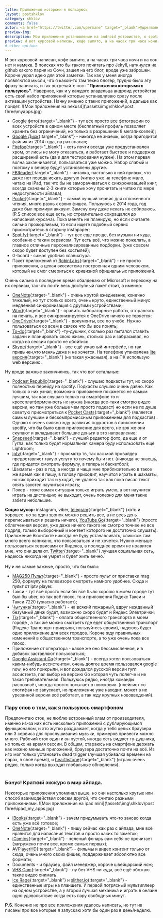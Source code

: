 ```yaml
---
title: Приложения которыми я пользуюсь
layout: postshklov
category: shklov
comments: false
autor: <a href="https://twitter.com/upermane" target="_blank">@upermane</a>
preview-img:
description: Мои приложения установленые на android устроистве, о spotify, нашумевших подкастах, о тупости.
preview: И вот курсовой написан, кофе выпито, а на часах три часа ночи и на сон нет и намека. В поисках что бы такого почитать про Jekyll, наткнулся на github какого парня из Сочи, зашел на его блог, вроде уже заброшен. Короче украл идею для этой заметки. Так как у меня иногда появляются мысли, что я какой-то там техно блогер, трудно было эту фразу написать, и так встречайте пост <b>"Приложения которыми я пользуюсь".</b>
# other options
---
```

И вот курсовой написан, кофе выпито, а на часах три часа ночи и на сон нет и намека. В поисках что бы такого почитать про Jekyll, наткнулся на github какого парня из Сочи, зашел на его блог, вроде уже заброшен. Короче украл идею для этой заметки. Так как у меня иногда появляются мысли, что я какой-то там техно блогер, трудно было эту фразу написать, и так встречайте пост <b>"Приложения которыми я пользуюсь"</b>. Наверное, как и у каждого владельца андроид устройства есть свой набор приложений которые устанавливаю сразу после активации устройства. 
Начну именно с таких приложений, а дальше как пойдет.
![Мои приложения на nexus4](\assets\img\shklov\post fhree\myapps.jpg)
* [Google фото](https://play.google.com/store/apps/details?id=com.google.android.apps.photos&referrer=utm_source%3Daboutpage){:target="_blank"} - тут все просто все фотографии со всех устройств в одном месте (бесплатный профиль позволяет хранить без ограничений, но только в разрешении 8 мегапикселей);
* [Google Диск](https://play.google.com/store/apps/details?id=com.google.android.apps.docs&hl=ru){:target="_blank"} - никогда не знаешь, когда пригодится файлик из 2014 года, на раз спасал;
* [Firefox](https://play.google.com/store/apps/details?id=org.mozilla.firefox){:target="_blank"} - хоть почти всегда уже предустановлен хром, от лисы не могу отказаться, и работает быстрее и поддержка расширений есть (да и для тестирования нужен).
На этом первая волна заканчивается, пользоваться уже можно. Набор слабый и поэтому к вечеру будут установлены другие. 
* [FBReader](https://play.google.com/store/apps/details?id=org.geometerplus.zlibrary.ui.android){:target="_blank"} - читалка, настолько к ней привык, что даже нет повода искать другую (читаю уже на телефоне мало, читаю на iPad, так что бы не заморачиваться с синхронизацией книг, всегда скачаны 2-3 книги которые хочу прочитать и читаю по мере недоступности айпада);
* [Pocket](https://getpocket.com/){:target="_blank"} - самый лучший сервис для отложенного чтения, много разных своих фишек. Пользуюсь с 2014 года, год даже был премиум аккаунт. Замену ему даже искать не собираюсь. (P.S список все еще есть, но стремительно сокращался до написания курсача). Пока менять не планирую, но если считаете сильно прожорливым, то если ищете подобный сервис присмотритесь в сторону instapaper;
* [Spotify](https://www.spotify.com){:target="_blank"} - тут все еще проще, без музыки ни куда, особенно с таким сервисом. Тут есть всё, что можно пожелать, а главное отличные персонализированные подборки.  (уже совсем скоро будет доступен без костылей);
* G-board - самая удобная клавиатура.
* Пакет приложений от [RobinLabs](https://play.google.com/store/apps/developer?id=%D0%92%D0%B8%D1%82%D0%B0%D0%BB%D0%B8%D0%B9+%D0%A0%D0%BE%D0%B1%D0%B8%D0%BD%D0%BE%D0%B2%D1%81%D0%BA%D0%B8%D0%B9){:target="_blank"} - не просто приложения, а целая экосистема построенная одним человеком, который не смог смериться с кривизной официальных приложений. 

Очень сильно в последнее время обалдеваю от Microsoft и перехожу на их сервисы, так что почти весь доступный пакет стоит, а именно:
* [OneNote](https://play.google.com/store/apps/details?id=com.microsoft.office.onenote){:target="_blank"} - очень крутой ежедневник, конечно тяжелый, но тут столько всего, очень круто, единственный минус медленная синхронизация с другими устройствами;
* [Word](https://play.google.com/store/apps/details?id=com.microsoft.office.word){:target="_blank"} - править лабораторные работы, отправлять на печать, и все синхронизируется с ОneDrive ничего не теряется;
* [OneDrive](https://play.google.com/store/apps/details?id=com.microsoft.skydrive){:target="_blank"} - документы, все по учебе. Нужно пользоваться со всем в связке что бы все понять;
* [To-do](https://play.google.com/store/apps/details?id=com.microsoft.todos){:target="_blank"} -ту-душник, сколько раз пытался ставить задачи и планировать свою жизнь, столько раз и забрасывал, но когда на сессии просто не обойтись.
* [Skype](https://www.skype.com/ru/){:target="_blank"} - все ещё ужасный интерфейс, но так привычен,что меняь даже и не хочется. На телефоне утановлена [lite версия](https://play.google.com/store/apps/details?id=com.skype.m2&hl=ru){:target="_blank"} (не такая ужасныая), а на ПК использую web версиию.

Ну вроде важные закончились, так что вот остальные:
* [Podcast Republic](https://play.google.com/store/apps/details?id=com.itunestoppodcastplayer.app&hl=ru){:target="_blank"} - слушаю подкасты тут, но скоро полностью перейду на spotify. Подкасты слушаю очень давно. Как только о них узнал, возможно приложение покажется не самым лучшим, так как слушаю только на смартфоне то и 
кроссплатформенность не нужна (иногда все-таки смотрю видео версии, но там уже больше чем просто подкаст) но если не по душе советую присмотреться к [Pocket Casts](https://play.google.com/store/apps/details?id=au.com.shiftyjelly.pocketcasts&hl=ru){:target="_blank"} (является самым лучшим и бескомпромиссным приложением для подкастов) . Однако я очень сильно жду развития подкастов в приложении spotify, что бы было одно приложение для всего, не зря же они скупают и вкладывают большие деньги в это направление;
* [Snapseed](https://play.google.com/store/apps/details?id=com.niksoftware.snapseed){:target="_blank"} - лучший редактор фото, да еще и от Гугла, как только будет нормальная камера буду использовать ещё Lightroom;
* [Iptv](https://play.google.com/store/apps/details?id=ru.iptvremote.android.iptv){:target="_blank"} - просмотр тв, так как мой провайдер предоставляет такую услугу то почему бы и нет. (никогда не знаешь, где придется смотреть формулу, а теперь и баскетбол);
* Шахматы - раз в год, а иногда и чаще мне приблизительно в такое же время как я пишу, в голову приходит, научится играть в шахматы, но как приходит так и уходит, не удаляю так как пока писал текст опять захотел научиться играть;
* Покер - тоже самая ситуация только играть умею, а вот научится играть на дистанцию не выходит, очень полезно для меня такие забеги небольшие.

<b>Социо мусор:</b> instagram, viber, [telegram](https://telegram.org/){:target="_blank"} (хоть и хорошее, но за один звонок можно решить все, а не весь день переписываться и решить ничего), [YouTube Go](https://play.google.com/store/apps/details?id=com.google.android.apps.youtube.mango&hl=ru){:target="_blank"} (просто облегченная версия, уже даже ничего такого не смотрю точнее не все подряд, только выборочный и контент которого не достаточно слушать). Приложение Вконтакте никогда не буду устанавливать, слишком там много всего напихано, что пользоваться и не хочется. Нужно меньше пользоваться сервисами от Яндекса, в последнее время не нравится мне, что они делают. [Twitter](https://twitter.com){:target="_blank"} лучшая социальная сеть, надеюсь никогда не умрет и будет жить вечно.
<br>
<br>
Ну и не самые важные, просто, что бы были:  
* [MAG250 Пульт](https://play.google.com/store/apps/details?id=org.humansoftware.irremotemag250trial){:target="_blank"} - просто пульт от приставки mag 250, формулу на телевизоре смотреть намного удобнее. Сюда и пульт от iptv player. 
* Такси - тут всё просто если бы всё было хорошо в моём городе тут был бы uber, но так всё плохо, то и приложения Яндекс Такси и Такси 7220 (ужасно работает);
* [Чыгунка](https://play.google.com/store/apps/details?id=com.deadyogi.apps.chugunka){:target="_blank"} - на всякий пожарный, вдруг нежданный безумный движ будет, возможно скоро будет и Яндекс Электрички;
* [Tix](https://play.google.com/store/apps/details?id=by.st.tix){:target="_blank"} - оплата общественного транспорта в моем городе , а так же можно смотреть где едет общественный транспорт (Яндекс Транспорт прикрыли, пользуйтесь своим), надеюсь будет одно приложение для всех городов. Короче жду правильных изменений в общественном транспорте, а то уже очень пока все плохо. 
* Приложение от оператора - какое же оно бессмысленное, и в добавок заставляют пользоваться;
* [Google Assistant Go](https://play.google.com/store/apps/details?id=com.google.android.apps.assistant&hl=ru){:target="_blank"} - всегда хотел пользоваться каким-нибудь ассистентом, очень долгое время пользовался google now, но его прикрыли, и вот дождался русской версии гугл ассистента, пал выбор на версию Go которая чуть полегче и не такая требовательная. Пользуюсь редко, иногда команды распознаёт, иногда просто посылает в поисковик. (плейлист со спотифая не запускает, но приложение уже находит, может в не урезанной версии всё работает, а так жду крупных нововведений).   

### Пару слов о том, как я пользуюсь смартфоном
Предпочитаю сток, не люблю встроенный хлам от производителя, именно из-за них есть несколько приложений с дублирующимся функционалом, и  это жутко раздражает, когда у тебя целых браузера или 3 сервиса для прослушивания музыки, примеров привести можно много.  Рабочий стол один и он пустой, иногда есть виджет ту-душника, но только на время сессии.  В общем, стараюсь на смартфоне держать как можно меньше приложений, браузера достаточно почти на всё. Из игр мог только установить dead trigger (лучшая убивалка времени на парах, в своё время), и [hearthstone](https://play.google.com/store/apps/details?id=com.blizzard.wtcg.hearthstone){:target="_blank"} (играю очень редко, только когда выходят глобальные обновления).
<br>
<br>
### Бонус! Краткий экскурс в мир айпада.
Некоторые приложения упоминал выше, но они настолько крутые или способ взаимодействия совсем другой, что считаю разными приложениями.
![Мои приложения на ipad mini](\assets\img\shklov\post fhree\ipad_my_apps.jpg)   
* [iBooks](https://itunes.apple.com/ru/app/apple-books/id364709193?mt=8){:target="_blank"} - зачем придумывать что-то заново когда есть уже всё готовое;
* [OneNote](https://itunes.apple.com/ru/app/microsoft-onenote/id410395246?mt=8){:target="_blank"} - пишу сейчас как раз с айпада, мне всё нравится для написания текстов и просто каких то заметок;
* [iComics](https://itunes.apple.com/ru/app/icomics/id493845493?mt=8){:target="_blank"} - зеленый фонарь сам себя не прочитает (загружено почти все, кроме самых первых);
* [AVPlayerHD](https://itunes.apple.com/ru/app/avplayerhd/id407976815?mt=8){:target="_blank"} - фильмы и видео контент только от сюда, очень много своих фишек, поддерживает абсолютно все форматы;
* Documents - и браузер, файл менеджер, короче швейцарский нож;
* [VHS Cam](https://itunes.apple.com/ru/app/vhs-camcorder-the-1-vhs-cam/id679454835?mt=8){:target="_blank"} - ну без VHS ни куда, всё ещё обожаю такие видео снимать.
* [Ice Rage](https://itunes.apple.com/ru/app/ice-rage/id481028647?mt=8){:target="_blank"} и [slither.io](https://itunes.apple.com/us/app/slither-io/id1091944550?mt=8){:target="_blank"} - единственные игры на планшете. У первой потрясный мультиплеер на одном устройстве, а у второй лучшая механика и играть в онлайн одно удовольствие когда есть пару свободных минут.

<b>P.S.</b> Конечно не про все приложения удалось написать, но тут на писаны про все которые я запускаю хотя бы один раз в день/неделю.